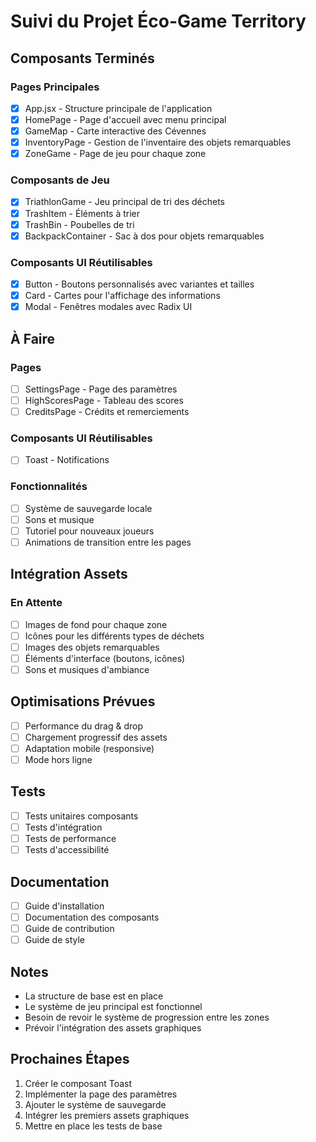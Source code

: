 # Suivi du Projet Éco-Game Territory

## Composants Terminés

### Pages Principales
- [x] App.jsx - Structure principale de l'application
- [x] HomePage - Page d'accueil avec menu principal
- [x] GameMap - Carte interactive des Cévennes
- [x] InventoryPage - Gestion de l'inventaire des objets remarquables
- [x] ZoneGame - Page de jeu pour chaque zone

### Composants de Jeu
- [x] TriathlonGame - Jeu principal de tri des déchets
- [x] TrashItem - Éléments à trier
- [x] TrashBin - Poubelles de tri
- [x] BackpackContainer - Sac à dos pour objets remarquables

### Composants UI Réutilisables
- [x] Button - Boutons personnalisés avec variantes et tailles
- [x] Card - Cartes pour l'affichage des informations
- [x] Modal - Fenêtres modales avec Radix UI

## À Faire

### Pages
- [ ] SettingsPage - Page des paramètres
- [ ] HighScoresPage - Tableau des scores
- [ ] CreditsPage - Crédits et remerciements

### Composants UI Réutilisables
- [ ] Toast - Notifications

### Fonctionnalités
- [ ] Système de sauvegarde locale
- [ ] Sons et musique
- [ ] Tutoriel pour nouveaux joueurs
- [ ] Animations de transition entre les pages

## Intégration Assets

### En Attente
- [ ] Images de fond pour chaque zone
- [ ] Icônes pour les différents types de déchets
- [ ] Images des objets remarquables
- [ ] Éléments d'interface (boutons, icônes)
- [ ] Sons et musiques d'ambiance

## Optimisations Prévues
- [ ] Performance du drag & drop
- [ ] Chargement progressif des assets
- [ ] Adaptation mobile (responsive)
- [ ] Mode hors ligne

## Tests
- [ ] Tests unitaires composants
- [ ] Tests d'intégration
- [ ] Tests de performance
- [ ] Tests d'accessibilité

## Documentation
- [ ] Guide d'installation
- [ ] Documentation des composants
- [ ] Guide de contribution
- [ ] Guide de style

## Notes
- La structure de base est en place
- Le système de jeu principal est fonctionnel
- Besoin de revoir le système de progression entre les zones
- Prévoir l'intégration des assets graphiques

## Prochaines Étapes
1. Créer le composant Toast
2. Implémenter la page des paramètres
3. Ajouter le système de sauvegarde
4. Intégrer les premiers assets graphiques
5. Mettre en place les tests de base